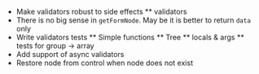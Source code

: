 * Make validators robust to side effects
** validators
* There is no big sense in `getFormNode`. May be it is better to return `data` only
* Write validators tests
** Simple functions
** Tree
** locals & args
** tests for group -> array
* Add support of async validators
* Restore node from control when node does not exist